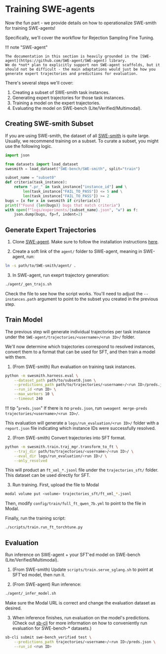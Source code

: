 # Training SWE-agents

Now the fun part - we provide details on how to operationalize SWE-smith for training SWE-agents!

Specifically, we'll cover the workflow for Rejection Sampling Fine Tuning.

!!! note "SWE-agent"

    The documentation in this section is heavily grounded in the [SWE-agent](https://github.com/SWE-agent/SWE-agent) library.
    We do *not* plan to explicitly support non SWE-agent scaffolds, but it should not be difficult - the main adaptations would just be how you generate expert trajectories and predictions for evaluation.

There's several steps we'll cover:

1. Creating a subset of SWE-smith task instances.
2. Generating expert trajectories for those task instances.
3. Training a model on the expert trajectories.
4. Evaluating the model on SWE-bench (Lite/Verified/Multimodal).

## Creating SWE-smith Subset

If you are using SWE-smith, the dataset of all [SWE-smith](https://huggingface.co/datasets/SWE-bench/SWE-smith) is quite large.
Usually, we recommend training on a subset.
To curate a subset, you might use the following logic.

```python
import json

from datasets import load_dataset
swesmith = load_dataset("SWE-bench/SWE-smith", split="train")

subset_name = "subset0"
def criteria(task_instance):
    return ".pr_" in task_instance["instance_id"] and \
        len(task_instance["FAIL_TO_PASS"]) <= 5 and \
        len(task_instance["FAIL_TO_PASS"]) >= 2
bugs = [x for x in swesmith if criteria(x)]
print(f"Found {len(bugs)} bugs that match criteria")
with open(f"logs/experiments/{subset_name}.json", "w") as f:
    json.dump(bugs, fp=f, indent=2)
```

## Generate Expert Trajectories

1. Clone [SWE-agent](https://github.com/SWE-agent/SWE-agent). Make sure to follow the installation instructions [here](https://swe-agent.com/latest/installation/source/).

2. Create a soft link of the `agent/` folder to SWE-agent, meaning in SWE-agent, run:
```bash
ln -s path/to/SWE-smith/agent/ .
```

3. In SWE-agent, run exeprt trajectory generation:
```bash
./agent/_gen_trajs.sh
```
Check the file to see how the script works. You'll need to adjust the `--instances.path` argument to point to the subset you created in the previous step.

## Train Model

The previous step will generate individual trajectories per task instance under the `SWE-agent/trajectories/<username>/<run ID>/` folder.

We'll now determine which trajectories correspond to resolved instances, convert them to a format that can be used for SFT, and then train a model with them.

1. (From SWE-smith) Run evaluation on training task instances.
```bash
python -m swesmith.harness.eval \
    --dataset_path path/to/subset0.json \
    --predictions_path path/to/trajectories/<username>/<run ID>/preds.json \
    --run_id <run ID> \
    --max_workers 10 \
    --timeout 240
```

!!! tip "`preds.json`"
    If there is no `preds.json`, run `sweagent merge-preds trajectories/<username>/<run ID>/`.

This evaluation will generate a `logs/run_evaluation/<run ID>/`
folder with a `report.json` file indicating which instance IDs were successfully resolved.

2. (From SWE-smith) Convert trajectories into SFT format.

```bash
python -m swesmith.train.traj_mgr.transform_to_ft \
    --traj_dir path/to/trajectories/<username>/<run ID>/ \
    --eval_dir logs/run_evaluation/<run ID>/ \
    --only_resolved
```

This will product an `ft_xml_*.jsonl` file under the `trajectories_sft/` folder.
This dataset can be used directly for SFT.

3. Run training. First, upload the file to Modal
```bash
modal volume put <volume> trajectories_sft/ft_xml_*.jsonl
```

Then, modify `config/train/full_ft_qwen_7b.yml` to point to the file in Modal.

Finally, run the training script:
```bash
./scripts/train.run_ft_torchtune.py
```

## Evaluation
Run inference on SWE-agent + your SFT'ed model on SWE-bench (Lite/Verified/Multimodal).

1. (From SWE-smith) Update `scripts/train.serve_sglang.sh` to point at SFT'ed model, then run it.

2. (From SWE-agent) Run inference:
```bash
./agent/_infer_model.sh
```
Make sure the Modal URL is correct and change the evaluation dataset as desired.

3. When inference finishes, run evaluation on the model's predictions. (Check out [sb-cli](https://github.com/SWE-bench/sb-cli/tree/main) for more information on how to conveniently run evaluation for SWE-bench-* datasets.)
```bash
sb-cli submit swe-bench_verified test \
    --predictions_path trajectories/<username>/<run ID>/preds.json \
    --run_id <run ID>
```